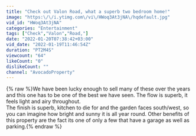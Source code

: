 ```yaml
---
title: "Check out Valon Road, what a superb two bedroom home!"
image: "https:\/\/i.ytimg.com\/vi\/HWoq3At3jNA\/hqdefault.jpg"
vid_id: "HWoq3At3jNA"
categories: "Entertainment"
tags: ["Check","Valon","Road,"]
date: "2022-01-20T07:38:42+03:00"
vid_date: "2022-01-19T11:46:54Z"
duration: "PT2M4S"
viewcount: "64"
likeCount: "0"
dislikeCount: ""
channel: "AvocadoProperty"
---
```

{% raw %}We have been lucky enough to sell many of these over the years and this one has to be one of the best we have seen. The flow is superb, it feels light and airy throughout. <br />The finish is superb, kitchen to die for and the garden faces south/west, so you can imagine how bright and sunny it is all year round. Other benefits of this property are the fact its one of only a few that have a garage as well as parking.{% endraw %}

